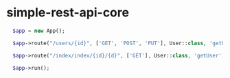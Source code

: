 # simple-rest-api-core

```php
  $app = new App();

  $app->route("/users/{id}", ['GET', 'POST', 'PUT'], User::class, 'getUser');

  $app->route("/index/index/{id}/{d}", ['GET'], User::class, 'getUser');

  $app->run();

```

